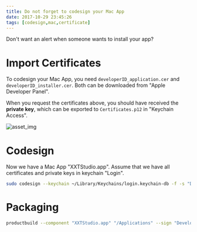 ```yaml
---
title: Do not forget to codesign your Mac App
date: 2017-10-29 23:45:26
tags: [codesign,mac,certificate]
---
```


Don't want an alert when someone wants to install your app?

# Import Certificates

To codesign your Mac App, you need `developerID_application.cer` and `developerID_installer.cer`. Both can be downloaded from "Apple Developer Panel".

When you request the certificates above, you should have received the **private key**, which can be exported to `Certificates.p12` in "Keychain Access".

![asset_img](index/QQ20171030-113715.png)

# Codesign

Now we have a Mac App "XXTStudio.app".
Assume that we have all certificates and private keys in keychain "Login".

``` bash
sudo codesign --keychain ~/Library/Keychains/login.keychain-db -f -s "Developer ID Application: Zheng Wu (GXZ23M5TP2)" -v "XXTStudio.app" --deep
```

# Packaging

``` bash
productbuild --component "XXTStudio.app" "/Applications" --sign "Developer ID Installer: Zheng Wu (GXZ23M5TP2)" --product "XXTStudio.app/Contents/Info.plist" "XXTStudio_Mac.pkg"
```


